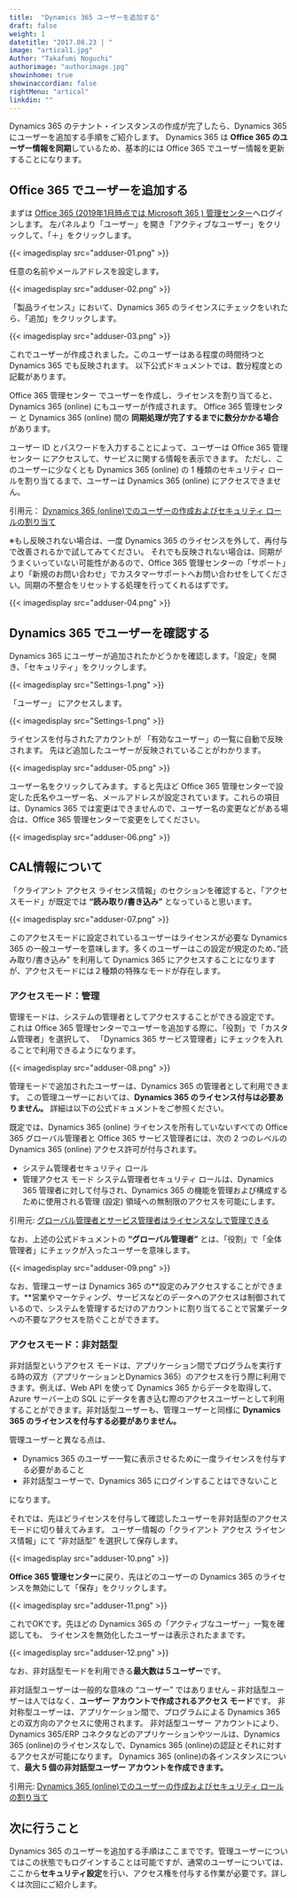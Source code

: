 ```yaml
---
title:  "Dynamics 365 ユーザーを追加する"
draft: false
weight: 1
datetitle: "2017.08.23 | "
image: "artical1.jpg"
Author: "Takafumi Noguchi"
authorimage: "authorimage.jpg"
showinhome: true
showinaccordian: false
rightMenu: "artical"
linkdin: ""
---
```

<!-- Intro  -->
Dynamics 365 のテナント・インスタンスの作成が完了したら、Dynamics 365 にユーザーを追加する手順をご紹介します。
Dynamics 365 は **Office 365 のユーザー情報を同期**しているため、基本的には Office 365 でユーザー情報を更新することになります。

## Office 365 でユーザーを追加する
まずは [ Office 365 (2019年1月時点では Microsoft 365 ) 管理センター](https://admin.microsoft.com/)へログインします。
左パネルより「ユーザー」を開き「アクティブなユーザー」をクリックして、「＋」をクリックします。

<!-- Image= adduser-01.png -->
{{< imagedisplay src="adduser-01.png" >}}


任意の名前やメールアドレスを設定します。
<!-- Image= adduser-02.png -->
{{< imagedisplay src="adduser-02.png" >}}


「製品ライセンス」において、Dynamics 365 のライセンスにチェックをいれたら、「追加」をクリックします。
<!-- Image= adduser-03.png -->
{{< imagedisplay src="adduser-03.png" >}}

これでユーザーが作成されました。このユーザーはある程度の時間待つと Dynamics 365 でも反映されます。
以下公式ドキュメントでは、数分程度との記載があります。

<!-- QuteBox -->
Office 365 管理センター でユーザーを作成し、ライセンスを割り当てると、Dynamics 365 (online) にもユーザーが作成されます。 Office 365 管理センター と Dynamics 365 (online) 間の **同期処理が完了するまでに数分かかる場合** があります。

ユーザー ID とパスワードを入力することによって、ユーザーは Office 365 管理センター にアクセスして、サービスに関する情報を表示できます。 ただし、このユーザーに少なくとも Dynamics 365 (online) の 1 種類のセキュリティ ロールを割り当てるまで、ユーザーは Dynamics 365 (online) にアクセスできません。

引用元： [Dynamics 365 (online)でのユーザーの作成およびセキュリティ ロールの割り当て](https://docs.microsoft.com/ja-jp/power-platform/admin/create-users-assign-online-security-roles)

※もし反映されない場合は、一度 Dynamics 365 のライセンスを外して、再付与で改善されるかで試してみてください。
それでも反映されない場合は、同期がうまくいっていない可能性があるので、Office 365 管理センターの「サポート」より「新規のお問い合わせ」でカスタマーサポートへお問い合わせをしてください。同期の不整合をリセットする処理を行ってくれるはずです。

<!-- Image= adduser-04.png -->
{{< imagedisplay src="adduser-04.png" >}}


## Dynamics 365 でユーザーを確認する
Dynamics 365 にユーザーが追加されたかどうかを確認します。「設定」を開き、「セキュリティ」をクリックします。
<!-- Image= Settings-1.png -->
{{< imagedisplay src="Settings-1.png" >}}


「ユーザー」 にアクセスします。
<!-- Image= Users.png -->
{{< imagedisplay src="Settings-1.png" >}}


ライセンスを付与されたアカウントが 「有効なユーザー」の一覧に自動で反映されます。
先ほど追加したユーザーが反映されていることがわかります。
<!-- Image= adduser-05.png -->
{{< imagedisplay src="adduser-05.png" >}}


ユーザー名をクリックしてみます。すると先ほど Office 365 管理センターで設定した氏名やユーザー名、メールアドレスが設定されています。これらの項目は、Dynamics 365 では変更はできませんので、ユーザー名の変更などがある場合は、Office 365 管理センターで変更をしてください。
<!-- Image= adduser-06.png -->
{{< imagedisplay src="adduser-06.png" >}}


## CAL情報について
「クライアント アクセス ライセンス情報」のセクションを確認すると、「アクセスモード」が既定では **“読み取り/書き込み”** となっていると思います。
<!-- Image= adduser-07.png -->
{{< imagedisplay src="adduser-07.png" >}}


このアクセスモードに設定されているユーザーはライセンスが必要な Dynamics 365 の一般ユーザーを意味します。多くのユーザーはこの設定が規定のため、”読み取り/書き込み” を利用して Dynamics 365 にアクセスすることになりますが、アクセスモードには２種類の特殊なモードが存在します。

### アクセスモード：管理
管理モードは、システムの管理者としてアクセスすることができる設定です。
これは Office 365 管理センターでユーザーを追加する際に、「役割」で「カスタム管理者」を選択して、
「Dynamics 365 サービス管理者」にチェックを入れることで利用できるようになります。
<!-- Image= adduser-08.png -->
{{< imagedisplay src="adduser-08.png" >}}


管理モードで追加されたユーザーは、Dynamics 365 の管理者として利用できます。
この管理ユーザーにおいては、**Dynamics 365 のライセンス付与は必要ありません。**
詳細は以下の公式ドキュメントをご参照ください。

<!-- QuteBox -->
既定では、Dynamics 365 (online) ライセンスを所有していないすべての Office 365 グローバル管理者と Office 365 サービス管理者には、次の 2 つのレベルの Dynamics 365 (online) アクセス許可が付与されます。

* システム管理者セキュリティ ロール
* 管理アクセス モード
システム管理者セキュリティ ロールは、Dynamics 365 管理者に対して付与され、Dynamics 365 の機能を管理および構成するために使用される管理 (設定) 領域への無制限のアクセスを可能にします。

引用元: [グローバル管理者とサービス管理者はライセンスなしで管理できる](https://docs.microsoft.com/ja-jp/power-platform/admin/global-service-administrators-can-administer-without-license)

なお、上述の公式ドキュメントの **“グローバル管理者”** とは、「役割」で「全体管理者」にチェックが入ったユーザーを意味します。

<!-- Image= adduser-09.png -->
{{< imagedisplay src="adduser-09.png" >}}

なお、管理ユーザーは Dynamics 365 の**設定のみアクセスすることができます。**営業やマーケティング、サービスなどのデータへのアクセスは制御されているので、システムを管理するだけのアカウントに割り当てることで営業データへの不要なアクセスを防ぐことができます。


### アクセスモード：非対話型
非対話型というアクセス モードは、アプリケーション間でプログラムを実行する時の双方（アプリケーションとDynamics 365）のアクセスを行う際に利用できます。例えば、Web API を使って Dynamics 365 からデータを取得して、Azure サーバー上の SQL にデータを書き込む際のアクセスユーザーとして利用することができます。非対話型ユーザーも、管理ユーザーと同様に **Dynamics 365 のライセンスを付与する必要がありません。**

管理ユーザーと異なる点は、
* Dynamics 365 のユーザー一覧に表示させるために一度ライセンスを付与する必要があること
* 非対話型ユーザーで、Dynamics 365 にログインすることはできないこと

になります。

それでは、先ほどライセンスを付与して確認したユーザーを非対話型のアクセスモードに切り替えてみます。
ユーザー情報の「クライアント アクセス ライセンス情報」にて “非対話型” を選択して保存します。

<!-- Image= adduser-10.png -->
{{< imagedisplay src="adduser-10.png" >}}


**Office 365 管理センター**に戻り、先ほどのユーザーの Dynamics 365 のライセンスを無効にして「保存」をクリックします。
<!-- Image= adduser-11.png -->
{{< imagedisplay src="adduser-11.png" >}}


これでOKです。先ほどの Dynamics 365 の「アクティブなユーザー」一覧を確認しても、
ライセンスを無効化したユーザーは表示されたままです。

<!-- Image= adduser-12.png -->
{{< imagedisplay src="adduser-12.png" >}}


なお、非対話型モードを利用できる**最大数は５ユーザー**です。

<!-- quate Box -->
非対話型ユーザーは一般的な意味の “ユーザー” ではありません – 非対話型ユーザーは人ではなく、**ユーザー アカウントで作成されるアクセス モード**です。 非対称型ユーザーは、アプリケーション間で、プログラムによる Dynamics 365 との双方向のアクセスに使用されます。 非対話型ユーザー アカウントにより、Dynamics 365/ERP コネクタなどのアプリケーションやツールは、Dynamics 365 (online)のライセンスなしで、Dynamics 365 (online)の認証とそれに対するアクセスが可能になります。 Dynamics 365 (online)の各インスタンスについて、**最大 5 個の非対話型ユーザー アカウントを作成できます。**

引用元: [Dynamics 365 (online)でのユーザーの作成およびセキュリティ ロールの割り当て](https://docs.microsoft.com/ja-jp/power-platform/admin/create-users-assign-online-security-roles)

## 次に行うこと
Dynamics 365 のユーザーを追加する手順はここまでです。管理ユーザーについてはこの状態でもログインすることは可能ですが、通常のユーザーについては、ここから**セキュリティ設定**を行い、アクセス権を付与する作業が必要です。詳しくは次回にご紹介します。      
&nbsp;